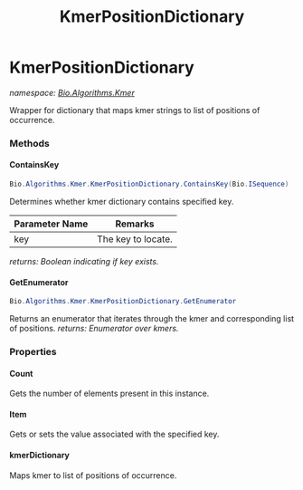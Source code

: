 ﻿---
title: KmerPositionDictionary
---

# KmerPositionDictionary
_namespace: [Bio.Algorithms.Kmer](N-Bio.Algorithms.Kmer.html)_

Wrapper for dictionary that maps kmer strings 
 to list of positions of occurrence.

### Methods

#### ContainsKey
```csharp
Bio.Algorithms.Kmer.KmerPositionDictionary.ContainsKey(Bio.ISequence)
```
Determines whether kmer dictionary contains specified key.

|Parameter Name|Remarks|
|--------------|-------|
|key|The key to locate.|

_returns: Boolean indicating if key exists._

#### GetEnumerator
```csharp
Bio.Algorithms.Kmer.KmerPositionDictionary.GetEnumerator
```
Returns an enumerator that iterates through the 
 kmer and corresponding list of positions.
_returns: Enumerator over kmers._



### Properties

#### Count
Gets the number of elements present in this instance.
#### Item
Gets or sets the value associated with the specified key.
#### kmerDictionary
Maps kmer to list of positions of occurrence.

